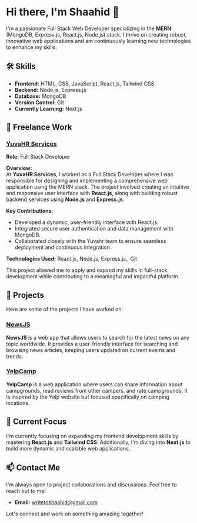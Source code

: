 # Hi there, I'm Shaahid 👋

I'm a passionate Full Stack Web Developer specializing in the **MERN** (MongoDB, Express.js, React.js, Node.js) stack. I thrive on creating robust, innovative web applications and am continuously learning new technologies to enhance my skills.

## 🛠️ Skills

- **Frontend:** HTML, CSS, JavaScript, React.js, Tailwind CSS
- **Backend:** Node.js, Express.js
- **Database:** MongoDB
- **Version Control:** Git
- **Currently Learning:** Next.js

## 💼 Freelance Work

### [YuvaHR Services](https://yuvahr.com/) 
**Role:** Full Stack Developer  

**Overview:**  
At **YuvaHR Services**, I worked as a Full Stack Developer where I was responsible for designing and implementing a comprehensive web application using the MERN stack. The project involved creating an intuitive and responsive user interface with **React.js**, along with building robust backend services using **Node.js** and **Express.js**. 

**Key Contributions:**
- Developed a dynamic, user-friendly interface with React.js.
- Integrated secure user authentication and data management with MongoDB.
- Collaborated closely with the Yuvahr team to ensure seamless deployment and continuous integration.

**Technologies Used:** React.js, Node.js, Express.js,, Git

This project allowed me to apply and expand my skills in full-stack development while contributing to a meaningful and impactful platform.

## 🌟 Projects

Here are some of the projects I have worked on:

### [NewsJS](https://github.com/yourusername/newsjs)
**NewsJS** is a web app that allows users to search for the latest news on any topic worldwide. It provides a user-friendly interface for searching and browsing news articles, keeping users updated on current events and trends.

### [YelpCamp](https://yelpcamp-4duy.onrender.com)
**YelpCamp** is a web application where users can share information about campgrounds, read reviews from other campers, and rate campgrounds. It is inspired by the Yelp website but focused specifically on camping locations.

## 🎯 Current Focus

I'm currently focusing on expanding my frontend development skills by mastering **React.js** and **Tailwind CSS**. Additionally, I'm diving into **Next.js** to build more dynamic and scalable web applications.

## 📫 Contact Me

I'm always open to project collaborations and discussions. Feel free to reach out to me!

- **Email:** [writetoshaahid@gmail.com](mailto:writetoshaahid@gmail.com)

Let's connect and work on something amazing together!

